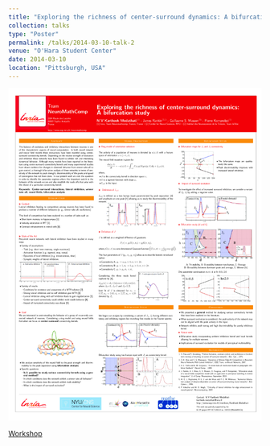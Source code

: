 ```yaml
---
title: "Exploring the richness of center-surround dynamics: A bifurcation study"
collection: talks
type: "Poster"
permalink: /talks/2014-03-10-talk-2
venue: "O'Hara Student Center"
date: 2014-03-10
location: "Pittsburgh, USA"
---
```


[<img src="../files/Medathati_CenterSurround_Ermentrout_2014.png" style="width:100%; zoom:9%;  float:bottom; padding: 4px"/>](http://www-sop.inria.fr/members/Kartheek.Medathati/Medathati_CenterSurround_Ermentrout_2014.pdf)

[Workshop](http://homepage.math.uiowa.edu/~rcurtu/conferencePitt2014.htm)
